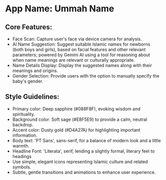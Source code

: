 # **App Name**: Ummah Name

## Core Features:

- Face Scan: Capture user's face via device camera for analysis.
- AI Name Suggestion: Suggest suitable Islamic names for newborns (both boys and girls), based on facial features and other relevant parameters; powered by Gemini AI using a tool for reasoning about when name meanings are relevant or culturally appropriate.
- Name Details Display: Display the suggested names along with their meanings and origins.
- Gender Selection: Provide users with the option to manually specify the baby's gender.

## Style Guidelines:

- Primary color: Deep sapphire (#088F8F), evoking wisdom and spirituality.
- Background color: Soft sage (#E8F5E9) to provide a calm, neutral backdrop.
- Accent color: Dusty gold (#D4A27A) for highlighting important information.
- Body text: 'PT Sans', sans-serif, for a balance of modern look and a little warmth.
- Headline Font: 'Literata', serif, lending a slightly formal, literary feel to headings
- Use simple, elegant icons representing Islamic culture and related symbols.
- Subtle, gentle transitions and animations to enhance user experience.